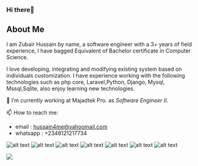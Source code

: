 ### Hi there👋

## About Me

I am Zubair Hussain by name,  a software engineer with a 3+ years of field experience, I have bagged Equivalent of Bachelor certificate in Computer Science.

I love developing, integrating and modifying existing system based on individuals customization. I have experience working with the following technologies such as php core, Laravel,Python, Django, Mysql, Mssql,Sqlite, also enjoy learning new technologies.

🔭 I’m currently working at Majadtek Pro. as *Software Engineer II*.


📫 How to reach me: 
- email : hussain4me@yahoomail.com 
- whatsapp : +2348121217734


![alt text](https://github.com/hussain4me/resource_repo/blob/main/php_new.png?raw=true)
![alt text](https://github.com/hussain4me/resource_repo/blob/main/laravellogo.png?raw=true)
![alt text](https://github.com/hussain4me/resource_repo/blob/main/pythonlogo.png?raw=true)
![alt text](https://github.com/hussain4me/resource_repo/blob/main/djangolog.png?raw=true)
![alt text](https://github.com/hussain4me/resource_repo/blob/main/mysqllogo.png?raw=true)
![alt text](https://github.com/hussain4me/resource_repo/blob/main/sqlitelogo.png?raw=true)
![alt text](https://github.com/hussain4me/resource_repo/blob/main/js.png?raw=true)

<picture>
<source 
  srcset="https://github-readme-stats.vercel.app/api?username=hussain4me&show_icons=true&theme=dark"
  media="(prefers-color-scheme: dark)"
/>


<img src="https://github-readme-stats.vercel.app/api?username=hussain4me&theme=dark&show_icons=true" />
</picture>

<!-- <img src="https://github-readme-streak-stats.herokuapp.com/?user=hussain4me&theme=tokyonight" alt="mystreak"/> -->



<!-- [[Top Langs](https://github-readme-stats.vercel.app/api/top-langs/?username=hussain4me&layout=compact)](https://github.com/hussain4me/github-readme-stats) -->
<!-- 
[[params.social]]
    icon = "linkedin"
    icon_pack = "fa"
    link = "//linkedin.com/in/USERNAME" -->
<!-- 
 [[params.social]]
    icon = "github"
    icon_pack = "fa"
    link = "//github.com/USERNAME" -->
<!-- 
 [[params.social]]
    icon = "twitter"
    icon_pack = "fa"
    link = "//twitter.com/USERNAME" -->

<!--
**hussain4me/hussain4me** is a ✨ _special_ ✨ repository because its `README.md` (this file) appears on your GitHub profile.

Here are some ideas to get you started:

- 🔭 I’m currently working on ...
- 🌱 I’m currently learning ...
- 👯 I’m looking to collaborate on ...
- 🤔 I’m looking for help with ...
- 💬 Ask me about ...
- 📫 How to reach me: ...
- 😄 Pronouns: ...
- ⚡ Fun fact: ...
-->
